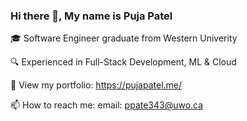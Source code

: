 ### Hi there 👋, My name is Puja Patel 

🎓 Software Engineer graduate from Western Univerity 

🔍 Experienced in Full-Stack Development, ML & Cloud

🤙 View my portfolio: https://pujapatel.me/

📫 How to reach me: email: ppate343@uwo.ca 

